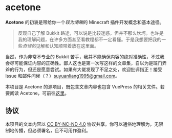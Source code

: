 # acetone

**Acetone** 的初衷是带给你一个*较为清晰*的 Minecraft 插件开发概念和基本途径。

> 反观自己了解 Bukkit 路途，可以说是比较迷惑，但并不那么坎坷。也许是我的理解问题，在许多方面甚至看教程都不一定看懂。于是我想要把我的一些*奇怪的*见解和认知顺带着放在这里面。
 
当然，作为非常不专业的 Bukkit 苦手，我并不能确保内容的绝对准确性，不过我会尽可能保证内容的正确性。鄙人这也是第一次写这样的文章集，自以为是班门弄斧的行为，但还是愿意尝试。如果有大佬发现了不足之处，欢迎批评指正！接受 Issue 和邮件问候（？）<suyuanliang1995@gmail.com>。

本项目是 Acetone 的源项目，既包含文章内容也包含 VuePress 的相关文件。若要阅读 Acetone，可前往[这里](https://acetone.subilan.win)。

## 协议

本项目的文本内容以 [CC BY-NC-ND 4.0](https://creativecommons.org/licenses/by-nc-nd/4.0/) 协议共享。你可以通俗地理解为，无限制地传播，但必须署名，且不可用作盈利。
